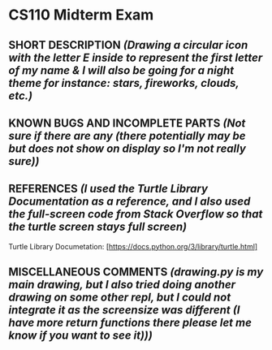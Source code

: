# CS110 Midterm Exam

## SHORT DESCRIPTION *(Drawing a circular icon with the letter E inside to represent the first letter of my name & I will also be going for a night theme for instance: stars, fireworks, clouds, etc.)*

## KNOWN BUGS AND INCOMPLETE PARTS *(Not sure if there are any (there potentially may be but does not show on display so I'm not really sure))*

## REFERENCES *(I used the Turtle Library Documentation as a reference, and I also used the full-screen code from Stack Overflow so that the turtle screen stays full screen)*
Turtle Library Documetation: [https://docs.python.org/3/library/turtle.html]

## MISCELLANEOUS COMMENTS *(drawing.py is my main drawing, but I also tried doing another drawing on some other repl, but I could not integrate it as the screensize was different (I have more return functions there please let me know if you want to see it)))*

